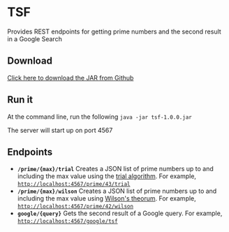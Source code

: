 # TSF
Provides REST endpoints for getting prime numbers and the second result in a Google Search

## Download
[Click here to download the JAR from Github](https://github.com/aembleton/tsf/raw/master/build/libs/tsf-1.0.0.jar)

## Run it
At the command line, run the following `java -jar tsf-1.0.0.jar`

The server will start up on port 4567

## Endpoints
- **`/prime/{max}/trial`** Creates a JSON list of prime numbers up to and including the max value using the [trial algorithm](https://en.wikipedia.org/wiki/Trial_division).  For example, [`http://localhost:4567/prime/43/trial`](http://localhost:4567/prime/43/trial)
- **`/prime/{max}/wilson`** Creates a JSON list of prime numbers up to and including the max value using [Wilson's theorum](https://primes.utm.edu/notes/proofs/Wilsons.html).  For example, [`http://localhost:4567/prime/42/wilson`](http://localhost:4567/prime/42/wilson)
- **`google/{query}`** Gets the second result of a Google query.  For example, [`http://localhost:4567/google/tsf`](http://localhost:4567/google/tsf)